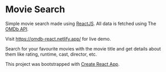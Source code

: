 Movie Search
================

Simple movie search made using [ReactJS](https://reactjs.org/). All data is fetched using The [OMDb API](http://www.omdbapi.com/). 

Visit https://omdb-react.netlify.app/ for live demo.

Search for your favourite movies with the movie title and get details about them like rating, runtime, cast, director, etc.


This project was bootstrapped with [Create React App](https://github.com/facebook/create-react-app).
